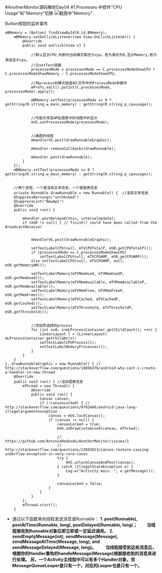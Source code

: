 #AnotherMonitor源码解析Day04
#1.Processes 中控件"CPU Usage"和"Memory"切换
![截图中“Memory”](/home/liu/图片/AM_Memory.png) 

Button按钮的监听事件

	
	mBMemory = (Button) findViewById(R.id.BMemory);
		mBMemory.setOnClickListener(new View.OnClickListener() {
			@Override
			public void onClick(View v) {

				//默认显示CPU,判断的当前模式都否为cpu，若为真则为0,显示Memory,若为真就显示cpu,
				//见setText函数
				processesMode = processesMode == C.processesModeShowCPU ? C.processesModeShowMemory : C.processesModeShowCPU;

				//将process的模式赋值到C文件中的ProcessMode参数中
				mPrefs.edit().putInt(C.processesMode, processesMode).apply();

				mBMemory.setText(processesMode == 0 ? getString(R.string.w_main_memory) : getString(R.string.p_cpuusage));


				//可能仅改变AM在图表中折线图中的显示
				mVG.setProcessesMode(processesMode);


				//画图的线程
				mHandlerVG.post(drawRunnableGraphic);

				mHandler.removeCallbacks(drawRunnable);
				
				mHandler.post(drawRunnable);
			}
		});
		mBMemory.setText(processesMode == 0 ? getString(R.string.w_main_memory) : getString(R.string.p_cpuusage));
		
		
		//两个进程，一个是渲染文本信息，一个是图表信息
		private Runnable drawRunnable = new Runnable() {  //渲染文本信息
		@SuppressWarnings("unchecked")
		@SuppressLint("NewApi")
		@Override
		public void run() {

			mHandler.postDelayed(this, intervalUpdate);
			if (mSR != null) { // finish() could have been called from the BroadcastReceiver


				mHandlerVG.post(drawRunnableGraphic);
				
				setTextLabelCPU(null, mTVCPUTotalP, mSR.getCPUTotalP());
				if (processesMode == C.processesModeShowCPU)
					setTextLabelCPU(null, mTVCPUAMP, mSR.getCPUAMP());
				else setTextLabelCPU(null, mTVCPUAMP, null, mSR.getMemoryAM());
				
				setTextLabelMemory(mTVMemUsed, mTVMemUsedP, mSR.getMemUsed());
				setTextLabelMemory(mTVMemAvailable, mTVMemAvailableP, mSR.getMemAvailable());
				setTextLabelMemory(mTVMemFree, mTVMemFreeP, mSR.getMemFree());
				setTextLabelMemory(mTVCached, mTVCachedP, mSR.getCached());
				setTextLabelMemory(mTVThreshold, mTVThresholdP, mSR.getThreshold());


				//添加所选择的process
				for (int n=0; n<mLProcessContainer.getChildCount(); ++n) {
					LinearLayout l = (LinearLayout) mLProcessContainer.getChildAt(n);
					setTextLabelCPUProcess(l);
					setTextLabelMemoryProcesses(l);
				}
			}
		}
	}, drawRunnableGraphic = new Runnable() { // http://stackoverflow.com/questions/18856376/android-why-cant-i-create-a-handler-in-new-thread
		@Override
		public void run() { //渲染图表信息
			mThread = new Thread() {
				@Override
				public void run() {
					Canvas canvas;
					if (!canvasLocked) { // http://stackoverflow.com/questions/9792446/android-java-lang-illegalargumentexception
						canvas = mVG.lockCanvas();
						if (canvas != null) {
							canvasLocked = true;
							mVG.onDrawCustomised(canvas, mThread);
							
							// https://github.com/AntonioRedondo/AnotherMonitor/issues/1
							// http://stackoverflow.com/questions/23893813/canvas-restore-causing-underflow-exception-in-very-rare-cases
							try {
								mVG.unlockCanvasAndPost(canvas);
							} catch (IllegalStateException e) {
								Log.w("Activity main: ", e.getMessage());
							}
							
							canvasLocked = false;
						}
					}
				}
			};
			mThread.start();
		}
		
		
- 通过以下函数来向线程发送消息或Runnable：
**1. post(Runnable), postAtTime(Runnable, long), postDelayed(Runnable, long)；
　　当线程接收到Runnable对象后即立即或一定延迟调用。**
**2.  sendEmptyMessage(int), sendMessage(Message), sendMessageAtTime(Message, long), and sendMessageDelayed(Message, long)。
　　当线程接受到这些消息后，根据你的Handler重构的handleMessage(Message)根据接收到的消息来进行处理。
另，一个Activity主线程中可以有多个Handler对象，但MessageQueueLooper是只有一个，对应的Looper也是只有一个。**